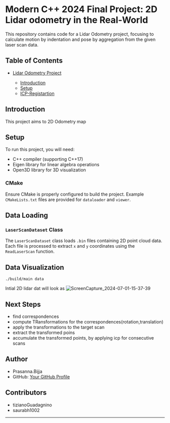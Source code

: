 # Modern C++ 2024 Final Project: 2D Lidar odometry in the Real-World 



This repository contains code for a Lidar Odometry project, focusing to calculate motion by indentation and pose by aggregation from the given laser scan data.

## Table of Contents

- [Lidar Odometry Project](#lidar-odometry-project)

  - [Introduction](#introduction)
  - [Setup](#setup)
  - [ICP-Registartion](#icp)




## Introduction

This project aims to 2D Odometry map 

## Setup

To run this project, you will need:

- C++ compiler (supporting C++17)
- Eigen library for linear algebra operations
- Open3D library for 3D visualization


### CMake

Ensure CMake is properly configured to build the project. Example `CMakeLists.txt` files are provided for `dataloader` and `viewer`.

## Data Loading

### `LaserScanDataset` Class

The `LaserScanDataset` class loads `.bin` files containing 2D point cloud data. Each file is processed to extract `x` and `y` coordinates using the `ReadLaserScan` function.

## Data Visualization

```
./build/main data
```
Intial 2D lidar dat will look as ![ScreenCapture_2024-07-01-15-37-39](https://github.com/prasanna1511/2D-Lidar-Odometry/assets/53254596/4deb6fae-0451-40b2-b16b-c516c7d5a993)


## Next Steps

- find correspondences
- compute TRansformations for the correspondences(rotation,translation)
- apply the transformations to the target scan
- extract the transformed poins
- accumulate the transformed points, by applying icp for consecutive scans

## Author

- Prasanna.Bijja
- GitHub: [Your GitHub Profile](https://github.com/prasanna1511)


## Contributors

- tizianoGuadagnino
- saurabh1002

---
